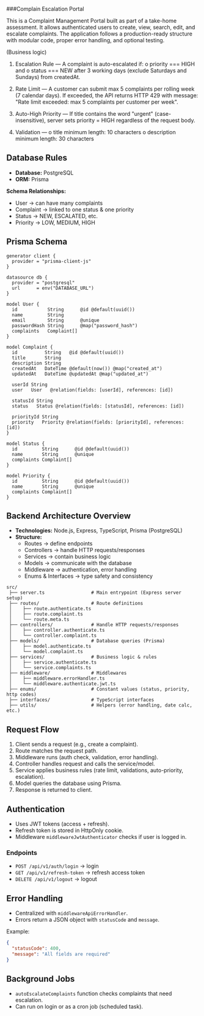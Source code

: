 
###Complain Escalation Portal
 
This is a Complaint Management Portal built as part of a take-home assessment.
It allows authenticated users to create, view, search, edit, and escalate complaints.
The application follows a production-ready structure with modular code, proper error handling,
and optional testing.

(Business logic)

1. Escalation Rule — A complaint is auto-escalated if:
  o priority === HIGH and
  o status === NEW after 3 working days (exclude Saturdays and Sundays)
  from createdAt.

2. Rate Limit — A customer can submit max 5 complaints per rolling week (7
  calendar days). If exceeded, the API returns HTTP 429 with message: "Rate limit
  exceeded: max 5 complaints per customer per week".

4. Auto-High Priority — If title contains the word "urgent" (case-insensitive), server
  sets priority = HIGH regardless of the request body.

6. Validation —
  o title minimum length: 10 characters
  o description minimum length: 30 characters

## Database Rules

- **Database:** PostgreSQL
- **ORM:** Prisma

**Schema Relationships:**

- User → can have many complaints
- Complaint → linked to one status & one priority
- Status → NEW, ESCALATED, etc.
- Priority → LOW, MEDIUM, HIGH

## Prisma Schema

```prisma
generator client {
  provider = "prisma-client-js"
}

datasource db {
  provider = "postgresql"
  url      = env("DATABASE_URL")
}

model User {
  id           String      @id @default(uuid())
  name         String
  email        String      @unique
  passwordHash String      @map("password_hash")
  complaints   Complaint[]
}

model Complaint {
  id          String   @id @default(uuid())
  title       String
  description String
  createdAt   DateTime @default(now()) @map("created_at")
  updatedAt   DateTime @updatedAt @map("updated_at")

  userId String
  user   User   @relation(fields: [userId], references: [id])

  statusId String
  status   Status @relation(fields: [statusId], references: [id])

  priorityId String
  priority   Priority @relation(fields: [priorityId], references: [id])
}

model Status {
  id         String      @id @default(uuid())
  name       String      @unique
  complaints Complaint[]
}

model Priority {
  id         String      @id @default(uuid())
  name       String      @unique
  complaints Complaint[]
}
```

## Backend Architecture Overview

- **Technologies:** Node.js, Express, TypeScript, Prisma (PostgreSQL)
- **Structure:**
  - Routes → define endpoints
  - Controllers → handle HTTP requests/responses
  - Services → contain business logic
  - Models → communicate with the database
  - Middleware → authentication, error handling
  - Enums & Interfaces → type safety and consistency

```
src/
 ├── server.ts                 # Main entrypoint (Express server setup)
 ├── routes/                   # Route definitions
 │    ├── route.authenticate.ts
 │    ├── route.complaint.ts
 │    └── route.meta.ts
 ├── controllers/              # Handle HTTP requests/responses
 │    ├── controller.authenticate.ts
 │    └── controller.complaint.ts
 ├── models/                   # Database queries (Prisma)
 │    ├── model.authenticate.ts
 │    └── model.complaint.ts
 ├── services/                 # Business logic & rules
 │    ├── service.authenticate.ts
 │    └── service.complaints.ts
 ├── middleware/               # Middlewares
 │    ├── middleware.errorHandler.ts
 │    └── middleware.authenticate.jwt.ts
 ├── enums/                    # Constant values (status, priority, http codes)
 ├── interfaces/               # TypeScript interfaces
 ├── utils/                    # Helpers (error handling, date calc, etc.)
```

## Request Flow

1. Client sends a request (e.g., create a complaint).
2. Route matches the request path.
3. Middleware runs (auth check, validation, error handling).
4. Controller handles request and calls the service/model.
5. Service applies business rules (rate limit, validations, auto-priority, escalation).
6. Model queries the database using Prisma.
7. Response is returned to client.

## Authentication

- Uses JWT tokens (access + refresh).
- Refresh token is stored in HttpOnly cookie.
- Middleware `middlewareJwtAuthenticator` checks if user is logged in.

### Endpoints

- `POST /api/v1/auth/login` → login
- `GET /api/v1/refresh-token` → refresh access token
- `DELETE /api/v1/logout` → logout

## Error Handling

- Centralized with `middlewareApiErrorHandler`.
- Errors return a JSON object with `statusCode` and `message`.

Example:

```json
{
  "statusCode": 400,
  "message": "All fields are required"
}
```

## Background Jobs

- `autoEscalateComplaints` function checks complaints that need escalation.
- Can run on login or as a cron job (scheduled task).

